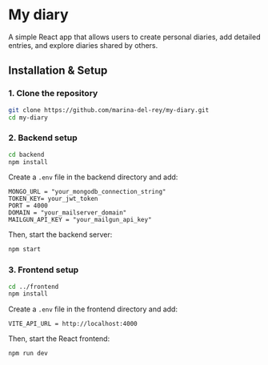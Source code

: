 # My diary
A simple React app that allows users to create personal diaries, add detailed entries, and explore diaries shared by others.

## Installation & Setup
### 1. Clone the repository  
```bash
git clone https://github.com/marina-del-rey/my-diary.git
cd my-diary
```
### 2. Backend setup
```bash
cd backend
npm install
```
Create a `.env` file in the backend directory and add:
```env
MONGO_URL = "your_mongodb_connection_string"
TOKEN_KEY= your_jwt_token
PORT = 4000
DOMAIN = "your_mailserver_domain"
MAILGUN_API_KEY = "your_mailgun_api_key"
```
Then, start the backend server:
```bash
npm start
```
### 3. Frontend setup
```bash
cd ../frontend
npm install 
```
Create a `.env` file in the frontend directory and add:
```env
VITE_API_URL = http://localhost:4000
```
Then, start the React frontend:
```bash
npm run dev
```
